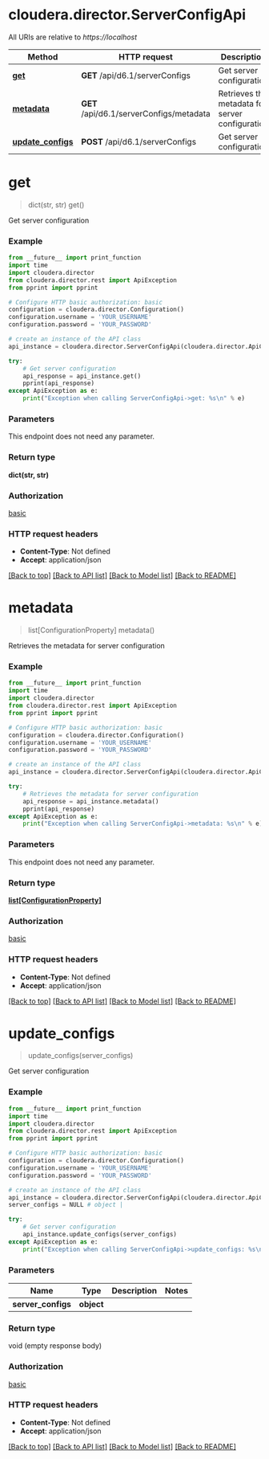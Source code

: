 # cloudera.director.ServerConfigApi

All URIs are relative to *https://localhost*

Method | HTTP request | Description
------------- | ------------- | -------------
[**get**](ServerConfigApi.md#get) | **GET** /api/d6.1/serverConfigs | Get server configuration
[**metadata**](ServerConfigApi.md#metadata) | **GET** /api/d6.1/serverConfigs/metadata | Retrieves the metadata for server configuration
[**update_configs**](ServerConfigApi.md#update_configs) | **POST** /api/d6.1/serverConfigs | Get server configuration


# **get**
> dict(str, str) get()

Get server configuration



### Example
```python
from __future__ import print_function
import time
import cloudera.director
from cloudera.director.rest import ApiException
from pprint import pprint

# Configure HTTP basic authorization: basic
configuration = cloudera.director.Configuration()
configuration.username = 'YOUR_USERNAME'
configuration.password = 'YOUR_PASSWORD'

# create an instance of the API class
api_instance = cloudera.director.ServerConfigApi(cloudera.director.ApiClient(configuration))

try:
    # Get server configuration
    api_response = api_instance.get()
    pprint(api_response)
except ApiException as e:
    print("Exception when calling ServerConfigApi->get: %s\n" % e)
```

### Parameters
This endpoint does not need any parameter.

### Return type

**dict(str, str)**

### Authorization

[basic](../README.md#basic)

### HTTP request headers

 - **Content-Type**: Not defined
 - **Accept**: application/json

[[Back to top]](#) [[Back to API list]](../README.md#documentation-for-api-endpoints) [[Back to Model list]](../README.md#documentation-for-models) [[Back to README]](../README.md)

# **metadata**
> list[ConfigurationProperty] metadata()

Retrieves the metadata for server configuration



### Example
```python
from __future__ import print_function
import time
import cloudera.director
from cloudera.director.rest import ApiException
from pprint import pprint

# Configure HTTP basic authorization: basic
configuration = cloudera.director.Configuration()
configuration.username = 'YOUR_USERNAME'
configuration.password = 'YOUR_PASSWORD'

# create an instance of the API class
api_instance = cloudera.director.ServerConfigApi(cloudera.director.ApiClient(configuration))

try:
    # Retrieves the metadata for server configuration
    api_response = api_instance.metadata()
    pprint(api_response)
except ApiException as e:
    print("Exception when calling ServerConfigApi->metadata: %s\n" % e)
```

### Parameters
This endpoint does not need any parameter.

### Return type

[**list[ConfigurationProperty]**](ConfigurationProperty.md)

### Authorization

[basic](../README.md#basic)

### HTTP request headers

 - **Content-Type**: Not defined
 - **Accept**: application/json

[[Back to top]](#) [[Back to API list]](../README.md#documentation-for-api-endpoints) [[Back to Model list]](../README.md#documentation-for-models) [[Back to README]](../README.md)

# **update_configs**
> update_configs(server_configs)

Get server configuration



### Example
```python
from __future__ import print_function
import time
import cloudera.director
from cloudera.director.rest import ApiException
from pprint import pprint

# Configure HTTP basic authorization: basic
configuration = cloudera.director.Configuration()
configuration.username = 'YOUR_USERNAME'
configuration.password = 'YOUR_PASSWORD'

# create an instance of the API class
api_instance = cloudera.director.ServerConfigApi(cloudera.director.ApiClient(configuration))
server_configs = NULL # object | 

try:
    # Get server configuration
    api_instance.update_configs(server_configs)
except ApiException as e:
    print("Exception when calling ServerConfigApi->update_configs: %s\n" % e)
```

### Parameters

Name | Type | Description  | Notes
------------- | ------------- | ------------- | -------------
 **server_configs** | **object**|  | 

### Return type

void (empty response body)

### Authorization

[basic](../README.md#basic)

### HTTP request headers

 - **Content-Type**: Not defined
 - **Accept**: application/json

[[Back to top]](#) [[Back to API list]](../README.md#documentation-for-api-endpoints) [[Back to Model list]](../README.md#documentation-for-models) [[Back to README]](../README.md)


